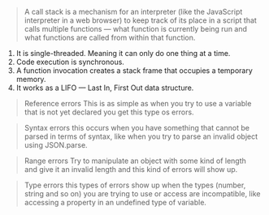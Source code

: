 > A call stack is a mechanism for an interpreter (like the JavaScript interpreter in a web browser) to keep track of its place in a script that calls multiple functions — what function is currently being run and what functions are called from within that function.

1. It is single-threaded. Meaning it can only do one thing at a time.
2. Code execution is synchronous.
3. A function invocation creates a stack frame that occupies a temporary memory.
4. It works as a LIFO — Last In, First Out data structure.

> Reference errors
This is as simple as when you try to use a variable that is not yet declared you get this type os errors.

> Syntax errors
this occurs when you have something that cannot be parsed in terms of syntax, like when you try to parse an invalid object using JSON.parse.

>Range errors
Try to manipulate an object with some kind of length and give it an invalid length and this kind of errors will show up.

>Type errors
this types of errors show up when the types (number, string and so on) you are trying to use or access are incompatible, like accessing a property in an undefined type of variable.